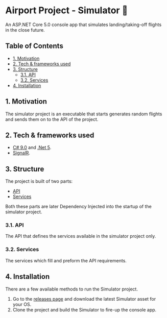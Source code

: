 # Airport Project - Simulator 🦺

An ASP.NET Core 5.0 console app that simulates landing/taking-off flights in the close future.

## Table of Contents

- [1. Motivation](#1-motivation)
- [2. Tech & frameworks used](#2-tech--frameworks-used)
- [3. Structure](#3-structure)
  - [3.1. API](#31-api)
  - [3.2. Services](#32-services)
- [4. Installation](#4-installation)

## 1. Motivation

The simulator project is an executable that starts generates random flights and sends them on to the API of the project.

## 2. Tech & frameworks used

-   [C# 9.0](https://docs.microsoft.com/en-us/dotnet/csharp/whats-new/csharp-9) and [.Net 5](https://github.com/dotnet/core/tree/master/release-notes/5.0).
-   [SignalR](https://github.com/dotnet/aspnetcore/tree/master/src/SignalR).

## 3. Structure

The project is built of two parts:

- [API](#31-api)
- [Services](#32-services)

Both these parts are later Dependency Injected into the startup of the simulator project.
  
### 3.1. API

The API that defines the services available in the simulator project only.

### 3.2. Services

The services which fill and preform the API requirements.

## 4. Installation

There are a few available methods to run the Simulator project.
1.   Go to the [releases page](https://github.com/ChemiAtlow/AirportProject/releases/latest) and download the latest Simulator asset for your OS.
2.   Clone the project and build the Simulator to fire-up the console app.
